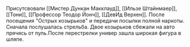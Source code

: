 Присутсвовали [[Мистер Дункан Макклауд]], [[Ильзе Штайнмаер]], [[Тони]], [[Профессор Теодор Йонч]], [[ДевИд Верхен]].
После посещения "Острых козырьков" и передачи посылки полной наркоты.
Сначала послушалась стрельба. Двое козырьков сбежали на авто прячясь от пуль.После перестрелки универ зашла широкая фигура в шляпе.